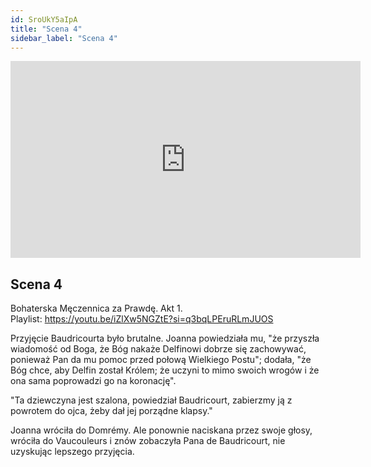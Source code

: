 ```yaml
---
id: SroUkY5aIpA
title: "Scena 4"
sidebar_label: "Scena 4"
---
```


<div class="video-float-container">
  <iframe
    width="560"
    height="315"
    src="https://www.youtube.com/embed/SroUkY5aIpA"
    title="YouTube video player"
    frameborder="0"
    allow="accelerometer; autoplay; clipboard-write; encrypted-media; gyroscope; picture-in-picture; web-share"
    referrerpolicy="strict-origin-when-cross-origin"
    allowfullscreen
  ></iframe>
</div>

## Scena 4

Bohaterska Męczennica za Prawdę. Akt 1.  
Playlist: https://youtu.be/iZlXw5NGZtE?si=q3bqLPEruRLmJUOS

Przyjęcie Baudricourta było brutalne. Joanna powiedziała mu, "że przyszła wiadomość od Boga, że Bóg nakaże Delfinowi dobrze się zachowywać, ponieważ Pan da mu pomoc przed połową Wielkiego Postu"; dodała, "że Bóg chce, aby Delfin został Królem; że uczyni to mimo swoich wrogów i że ona sama poprowadzi go na koronację".

"Ta dziewczyna jest szalona, powiedział Baudricourt, zabierzmy ją z powrotem do ojca, żeby dał jej porządne klapsy."

Joanna wróciła do Domrémy. Ale ponownie naciskana przez swoje głosy, wróciła do Vaucouleurs i znów zobaczyła Pana de Baudricourt, nie uzyskując lepszego przyjęcia.
